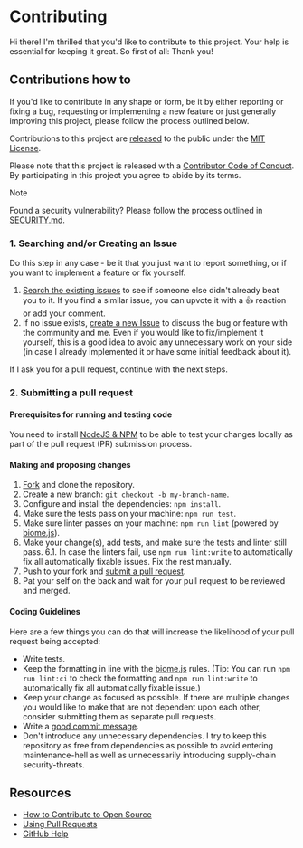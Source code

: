 # Contributing

Hi there! I'm thrilled that you'd like to contribute to this project. Your help is essential for keeping it great. So first of all: Thank you!

## Contributions how to

If you'd like to contribute in any shape or form, be it by either reporting or fixing a bug, requesting or implementing a new feature or just generally improving this project, please follow the process outlined below.

Contributions to this project are [released](https://help.github.com/articles/github-terms-of-service/#6-contributions-under-repository-license) to the public under the [MIT License](LICENSE).

Please note that this project is released with a [Contributor Code of Conduct](CODE_OF_CONDUCT.md). By participating in this project you agree to abide by its terms.

> [!NOTE]
> Found a security vulnerability? Please follow the process outlined in [SECURITY.md](SECURITY.md).

### 1. Searching and/or Creating an Issue

Do this step in any case - be it that you just want to report something, or if you want to implement a feature or fix yourself.

1. [Search the existing issues][issues] to see if someone else didn't already beat you to it. If you find a similar issue, you can upvote it with a 👍 reaction or add your comment.
2. If no issue exists, [create a new Issue][create-issue] to discuss the bug or feature with the community and me. Even if you would like to fix/implement it yourself, this is a good idea to avoid any unnecessary work on your side (in case I already implemented it or have some initial feedback about it).

If I ask you for a pull request, continue with the next steps.

### 2. Submitting a pull request

#### Prerequisites for running and testing code

You need to install [NodeJS & NPM](https://nodejs.org/en) to be able to test your changes locally as part of the pull request (PR) submission process.

#### Making and proposing changes

1. [Fork][fork] and clone the repository.
2. Create a new branch: `git checkout -b my-branch-name`.
3. Configure and install the dependencies: `npm install`.
4. Make sure the tests pass on your machine: `npm run test`.
5. Make sure linter passes on your machine: `npm run lint` (powered by [biome.js][biome]).
6. Make your change(s), add tests, and make sure the tests and linter still pass.
  6.1. In case the linters fail, use `npm run lint:write` to automatically fix all automatically fixable issues. Fix the rest manually.
7. Push to your fork and [submit a pull request][pr].
8. Pat your self on the back and wait for your pull request to be reviewed and merged.

#### Coding Guidelines

Here are a few things you can do that will increase the likelihood of your pull request being accepted:

- Write tests.
- Keep the formatting in line with the [biome.js][biome] rules. (Tip: You can run `npm run lint:ci` to check the formatting and `npm run lint:write` to automatically fix all automatically fixable issue.)
- Keep your change as focused as possible. If there are multiple changes you would like to make that are not dependent upon each other, consider submitting them as separate pull requests.
- Write a [good commit message](http://tbaggery.com/2008/04/19/a-note-about-git-commit-messages.html).
- Don't introduce any unnecessary dependencies. I try to keep this repository as free from dependencies as possible to avoid entering maintenance-hell as well as unnecessarily introducing supply-chain security-threats.

## Resources

- [How to Contribute to Open Source](https://opensource.guide/how-to-contribute/)
- [Using Pull Requests](https://help.github.com/articles/about-pull-requests/)
- [GitHub Help](https://help.github.com)

[fork]: https://github.com/davelosert/vitest-coverage-report-action/fork
[pr]: https://github.com/davelosert/vitest-coverage-report-action/compare
[issues]: https://github.com/davelosert/vitest-coverage-report-action/issues
[create-issue]: https://github.com/davelosert/vitest-coverage-report-action/issues/new
[biome]: https://biomejs.dev/
